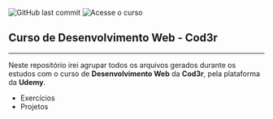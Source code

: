 ![GitHub last commit](https://img.shields.io/github/last-commit/santos-vinicius/DesenvolvimentoWeb-Cod3r?style=flat-square) ![Acesse o curso](https://img.shields.io/badge/udemy-acesse%20o%20curso-blue?style=flat-square&link=https://www.udemy.com/course/curso-web/)

## Curso de Desenvolvimento Web - **Cod3r**

---

Neste repositório irei agrupar todos os arquivos gerados durante os estudos com o curso de **Desenvolvimento Web** da **Cod3r**, pela plataforma da **Udemy**.

- Exercícios
- Projetos
